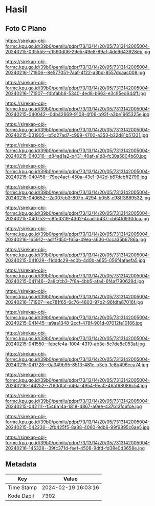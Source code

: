 # Hasil

## Foto C Plano

https://sirekap-obj-formc.kpu.go.id/39b0/pemilu/pdpr/73/13/14/20/05/7313142005004-20240215-035555--c1590d06-29e5-49e8-89af-4de9643928eb.jpg

https://sirekap-obj-formc.kpu.go.id/39b0/pemilu/pdpr/73/13/14/20/05/7313142005004-20240216-171906--8e577051-7aaf-4f22-a3bd-8557dcaac008.jpg

https://sirekap-obj-formc.kpu.go.id/39b0/pemilu/pdpr/73/13/14/20/05/7313142005004-20240216-171907--fdbfabb6-5340-4ed8-b663-e3c95ed644ff.jpg

https://sirekap-obj-formc.kpu.go.id/39b0/pemilu/pdpr/73/13/14/20/05/7313142005004-20240215-040042--0db42669-9108-4f06-b93f-a3be1965325e.jpg

https://sirekap-obj-formc.kpu.go.id/39b0/pemilu/pdpr/73/13/14/20/05/7313142005004-20240215-031905--b5d27ad7-c999-4700-a353-b22d81b51331.jpg

https://sirekap-obj-formc.kpu.go.id/39b0/pemilu/pdpr/73/13/14/20/05/7313142005004-20240215-040316--d84ad1a2-b431-40af-a1d8-fc30a5804b60.jpg

https://sirekap-obj-formc.kpu.go.id/39b0/pemilu/pdpr/73/13/14/20/05/7313142005004-20240215-040458--79ee4acf-450a-43e1-942d-b67dcbff2799.jpg

https://sirekap-obj-formc.kpu.go.id/39b0/pemilu/pdpr/73/13/14/20/05/7313142005004-20240215-040652--2a007cb3-807b-4294-b058-e98ff3889532.jpg

https://sirekap-obj-formc.kpu.go.id/39b0/pemilu/pdpr/73/13/14/20/05/7313142005004-20240215-040753--c8fe3319-43d2-4cad-b437-cb64fd930dca.jpg

https://sirekap-obj-formc.kpu.go.id/39b0/pemilu/pdpr/73/13/14/20/05/7313142005004-20240216-165912--ad1f7d50-f65a-49ea-a636-0cca35b6786a.jpg

https://sirekap-obj-formc.kpu.go.id/39b0/pemilu/pdpr/73/13/14/20/05/7313142005004-20240215-041029--f1dddc29-ec0b-4d0b-a655-056f4afaefa5.jpg

https://sirekap-obj-formc.kpu.go.id/39b0/pemilu/pdpr/73/13/14/20/05/7313142005004-20240215-041146--2a8cfcb3-7f8a-4bb5-afa4-6f4af790629d.jpg

https://sirekap-obj-formc.kpu.go.id/39b0/pemilu/pdpr/73/13/14/20/05/7313142005004-20240216-171907--ec781f65-6c76-4803-97b2-96fdfa87016f.jpg

https://sirekap-obj-formc.kpu.go.id/39b0/pemilu/pdpr/73/13/14/20/05/7313142005004-20240215-041445--a9aa1348-2ccf-478f-901d-07012fe10186.jpg

https://sirekap-obj-formc.kpu.go.id/39b0/pemilu/pdpr/73/13/14/20/05/7313142005004-20240215-041550--febcfc4a-1004-4319-ab3e-5c7de8c053af.jpg

https://sirekap-obj-formc.kpu.go.id/39b0/pemilu/pdpr/73/13/14/20/05/7313142005004-20240215-041728--0a349b95-8513-481e-b3eb-1e8b496eca74.jpg

https://sirekap-obj-formc.kpu.go.id/39b0/pemilu/pdpr/73/13/14/20/05/7313142005004-20240216-144252--7f60dfaf-d46a-4954-9ea0-46af98086c54.jpg

https://sirekap-obj-formc.kpu.go.id/39b0/pemilu/pdpr/73/13/14/20/05/7313142005004-20240215-042111--f546a14a-1818-4867-a0ee-437b13fc6fce.jpg

https://sirekap-obj-formc.kpu.go.id/39b0/pemilu/pdpr/73/13/14/20/05/7313142005004-20240215-042230--2fb425f5-8a88-4060-9db6-99f9895c6ae5.jpg

https://sirekap-obj-formc.kpu.go.id/39b0/pemilu/pdpr/73/13/14/20/05/7313142005004-20240216-145328--39fc371d-feef-4508-9dfd-fd38e0d3658e.jpg


## Metadata

| Key        | Value               |
| ---------- | ------------------- |
| Time Stamp | 2024-02-19 16:03:16 |
| Kode Dapil | 7302                |




